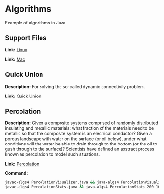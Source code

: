 # Algorithms

Example of algorithms in Java

## Support Files

**Link:** [Linux](https://lift.cs.princeton.edu/java/linux/)

**Link:** [Mac](https://lift.cs.princeton.edu/java/mac/lift-java.pkg)

## Quick Union

**Description:** For solving the so-called dynamic connectivity problem.

**Link:** [Quick Union](/Quick-Union/)

## Percolation

**Description:** Given a composite systems comprised of randomly distributed insulating and metallic materials: what fraction of the materials need to be metallic so that the composite system is an electrical conductor? Given a porous landscape with water on the surface (or oil below), under what conditions will the water be able to drain through to the bottom (or the oil to gush through to the surface)? Scientists have defined an abstract process known as percolation to model such situations.

**Link:** [Percolation](/Percolation/)

**Command:**
```sh
javac-algs4 PercolationVisualizer.java && java-algs4 PercolationVisualizer examples/input20.txt 
javac-algs4 PercolationStats.java && java-algs4 PercolationStats 200 100
```